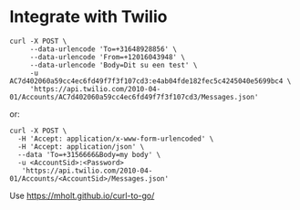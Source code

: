 # Integrate with Twilio

    curl -X POST \
         --data-urlencode 'To=+31648928856' \
         --data-urlencode 'From=+12016043948' \
         --data-urlencode 'Body=Dit su een test' \
         -u AC7d402060a59cc4ec6fd49f7f3f107cd3:e4ab04fde182fec5c4245040e5699bc4 \
         'https://api.twilio.com/2010-04-01/Accounts/AC7d402060a59cc4ec6fd49f7f3f107cd3/Messages.json'
    
 or:
             
    curl -X POST \
      -H 'Accept: application/x-www-form-urlencoded' \
      -H 'Accept: application/json' \
      --data 'To=+3156666&Body=my body' \
      -u <AccountSid>:<Password>
       'https://api.twilio.com/2010-04-01/Accounts/<AccountSid>/Messages.json'
                          
                 
                     
   Use https://mholt.github.io/curl-to-go/
                     